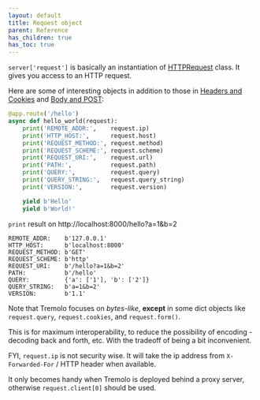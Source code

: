 ```yaml
---
layout: default
title: Request object
parent: Reference
has_children: true
has_toc: true
---
```


`server['request']` is basically an instantiation of [HTTPRequest](https://github.com/nggit/tremolo/blob/main/tremolo/lib/http_request.py) class. It gives you access to an HTTP request.

Here are some of interesting objects in addition to those in [Headers and Cookies](/tremolo-docs/basics/headers.html) and [Body and POST](/tremolo-docs/basics/body.html):

```python
@app.route('/hello')
async def hello_world(request):
    print('REMOTE_ADDR:',    request.ip)
    print('HTTP_HOST:',      request.host)
    print('REQUEST_METHOD:', request.method)
    print('REQUEST_SCHEME:', request.scheme)
    print('REQUEST_URI:',    request.url)
    print('PATH:',           request.path)
    print('QUERY:',          request.query)
    print('QUERY_STRING:',   request.query_string)
    print('VERSION:',        request.version)

    yield b'Hello'
    yield b'World!'
```

`print` result on http://localhost:8000/hello?a=1&b=2

```
REMOTE_ADDR:    b'127.0.0.1'
HTTP_HOST:      b'localhost:8000'
REQUEST_METHOD: b'GET'
REQUEST_SCHEME: b'http'
REQUEST_URI:    b'/hello?a=1&b=2'
PATH:           b'/hello'
QUERY:          {'a': ['1'], 'b': ['2']}
QUERY_STRING:   b'a=1&b=2'
VERSION:        b'1.1'
```

Note that Tremolo focuses on *bytes-like*, **except** in some dict objects like `request.query`, `request.cookies`, and `request.form()`.

This is for maximum interoperability, to reduce the possibility of encoding - decoding back and forth, etc. With the tradeoff of being a bit inconvenient.

FYI, `request.ip` is not security wise. It will take the ip address from `X-Forwarded-For` / HTTP header when available.

It only becomes handy when Tremolo is deployed behind a proxy server, otherwise `request.client[0]` should be used.
